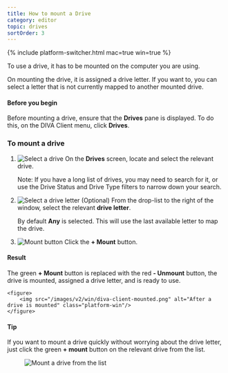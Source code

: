 ```yaml
---
title: How to mount a Drive
category: editor
topic: drives
sortOrder: 3
---
```


{% include platform-switcher.html mac=true win=true %}

To use a drive, it has to be mounted on the computer you are using.

<div class="platform-win">
	<p>
		On mounting the drive, it is assigned a drive letter.
		If you want to, you can select a letter that is not currently mapped to another mounted drive.
	</p>
</div>

<div class="note note--collapse">
	<h4 class="note__title"><i class="fa fa-hand-stop-o"></i> Before you begin</h4>
	<div class="note__body">
		<p>Before mounting a drive, ensure that the <strong>Drives</strong> pane is displayed. To do this, on the DIVA Client menu, click <strong>Drives</strong>.</p>
	</div>
</div>

### To mount a drive

<ol class="platform-win">
	<li>
		<img src="/images/v2/win/diva-client-mount-select-drive.png" alt="Select a drive"/>
		On the <strong>Drives</strong> screen, locate and select the relevant drive.
		<p class="text-muted">Note: If you have a long list of drives, you may need to search for it, or use the Drive Status and Drive Type filters to narrow down your search.</p>
	</li>
	<li>
		<img src="/images/v2/win/diva-client-mount-select-drive-letter.png" alt="Select a drive letter"/>
		(Optional) From the drop-list to the right of the window, select the relevant <strong>drive letter</strong>.
		<p>By default <strong>Any</strong> is selected. This will use the last available letter to map the drive.</p>
	</li>
	<li>
		<img src="/images/v2/win/diva-client-mount-button.png" alt="Mount button"/>
		Click the <strong>+ Mount</strong> button.
	</li>
</ol>

<div class="note note--success">
	<h4 class="note__title"><i class="fa fa-check-circle"></i> Result</h4>
	<p class="platform-win">The green <strong>+ Mount</strong> button is replaced with the red <strong>- Unmount</strong> button, the drive is mounted, assigned a drive letter, and is ready to use.</p>

	<figure>
		<img src="/images/v2/win/diva-client-mounted.png" alt="After a drive is mounted" class="platform-win"/>
	</figure>
</div>

<div class="note note--info platform-win">
	<h4 class="note__title"><i class="fa fa-lightbulb-o"></i> Tip</h4>
	<div class="note-body">
		<p>If you want to mount a drive quickly without worrying about the drive letter, just click the green <strong>+ mount</strong> button on the relevant drive from the list.</p>
		<figure>
			<img src="/images/v2/win/diva-client-mount-from-list.png" alt="Mount a drive from the list"/>
		</figure>
	</div>
</div>
